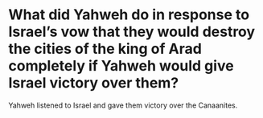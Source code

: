 # What did Yahweh do in response to Israel’s vow that they would destroy the cities of the king of Arad completely if Yahweh would give Israel victory over them?

Yahweh listened to Israel and gave them victory over the Canaanites.

